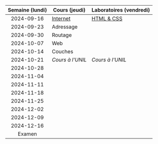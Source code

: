 | Semaine (lundi) | Cours (jeudi)                    | Laboratoires (vendredi)            |
| :-------------: | -------------------------------- | ---------------------------------- |
|   2024-09-16    | [Internet](/docs/cours/internet) | [HTML & CSS](/docs/labos/html-css) |
|   2024-09-23    | Adressage                        |                                    |
|   2024-09-30    | Routage                          |                                    |
|   2024-10-07    | Web                              |                                    |
|   2024-10-14    | Couches                          |                                    |
|   2024-10-21    | _Cours à l'UNIL_                 | _Cours à l'UNIL_                   |
|   2024-10-28    |                                  |                                    |
|   2024-11-04    |                                  |                                    |
|   2024-11-11    |                                  |                                    |
|   2024-11-18    |                                  |                                    |
|   2024-11-25    |                                  |                                    |
|   2024-12-02    |                                  |                                    |
|   2024-12-09    |                                  |                                    |
|   2024-12-16    |                                  |                                    |
|     Examen      |                                  |                                    |

